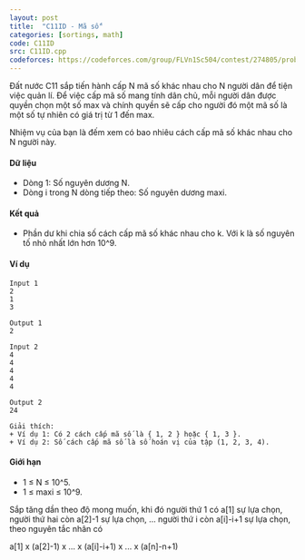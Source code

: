 ```yaml
---
layout: post
title:  "C11ID - Mã số"
categories: [sortings, math]
code: C11ID
src: C11ID.cpp
codeforces: https://codeforces.com/group/FLVn1Sc504/contest/274805/problem/C
---
```



Đất nước C11 sắp tiến hành cấp N mã số khác nhau cho N người dân để tiện việc quản lí. Để việc cấp mã số mang tính dân chủ, mỗi người dân được quyền chọn một số max và chính quyền sẽ cấp cho người đó một mã số là một số tự nhiên có giá trị từ 1 đến max.

Nhiệm vụ của bạn là đếm xem có bao nhiêu cách cấp mã số khác nhau cho N người này.

#### Dữ liệu

+ Dòng 1: Số nguyên dương N.
+ Dòng i trong N dòng tiếp theo: Số nguyên dương maxi.

#### Kết quả

+ Phần dư khi chia số cách cấp mã số khác nhau cho k. Với k là số nguyên tố nhỏ nhất lớn hơn 10^9.

#### Ví dụ

```
Input 1
2  
1  
3

Output 1
2

Input 2
4  
4  
4  
4  
4 

Output 2
24 

Giải thích:
+ Ví dụ 1: Có 2 cách cấp mã số là { 1, 2 } hoặc { 1, 3 }.  
+ Ví dụ 2: Số cách cấp mã số là số hoán vị của tập (1, 2, 3, 4).
```

#### Giới hạn

+ 1 ≤ N ≤ 10^5.
+ 1 ≤ maxi ≤ 10^9.

<!--more-->



Sắp tăng dần theo độ mong muốn, khi đó người thứ 1 có a[1] sự lựa chọn, người thứ hai còn a[2]-1 sự lựa chọn, ... người thứ i còn a[i]-i+1 sự lựa chọn, theo nguyên tắc nhân có

a[1] x (a[2]-1) x ... x (a[i]-i+1) x ... x (a[n]-n+1)
